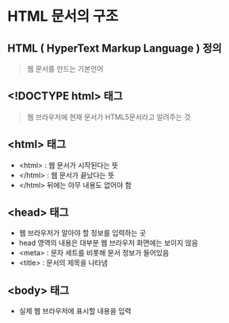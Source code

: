 # HTML 문서의 구조
##  HTML ( HyperText Markup Language ) 정의
> 웹 문서를 만드는 기본언어

## \<!DOCTYPE html> 태그
> 웹 브라우저에 현재 문서가 HTML5문서라고 알려주는 것

## \<html> 태그 
- \<html> : 웹 문서가 시작된다는 뜻
- \</html> : 웹 문서가 끝났다는 뜻
- \</html> 뒤에는 아무 내용도 없어야 함

## \<head> 태그
- 웹 브라우저가 알아야 할 정보를 입력하는 곳
- head 영역의 내용은 대부분 웹 브라우저 화면에는 보이지 않음
- \<meta> : 문자 세트를 비롯해 문서 정보가 들어있음
- \<title> : 문서의 제목을 나타냄

## \<body> 태그
- 실제 웹 브라우저에 표시할 내용을 입력